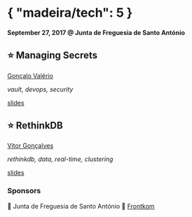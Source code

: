 # { "madeira/tech": 5 }
#### September 27, 2017 @ Junta de Freguesia de Santo António

## ⭐ Managing Secrets
[Gonçalo Valério](https://github.com/dethos)

_vault, devops, security_

[slides](https://static.ovalerio.net/presentations/managing-secrets/)

## ⭐ RethinkDB
[Vitor Gonçalves](https://github.com/b2rsp)

_rethinkdb, data, real-time, clustering_

[slides](https://docs.google.com/presentation/d/1I-Xpsf4zNSfT52ZQXBy1bNXI_25CqOqsu3qUgmKajOY/)

### Sponsors
🏢 Junta de Freguesia de Santo António
🥪 [Frontkom](https://www.frontkom.no/)
